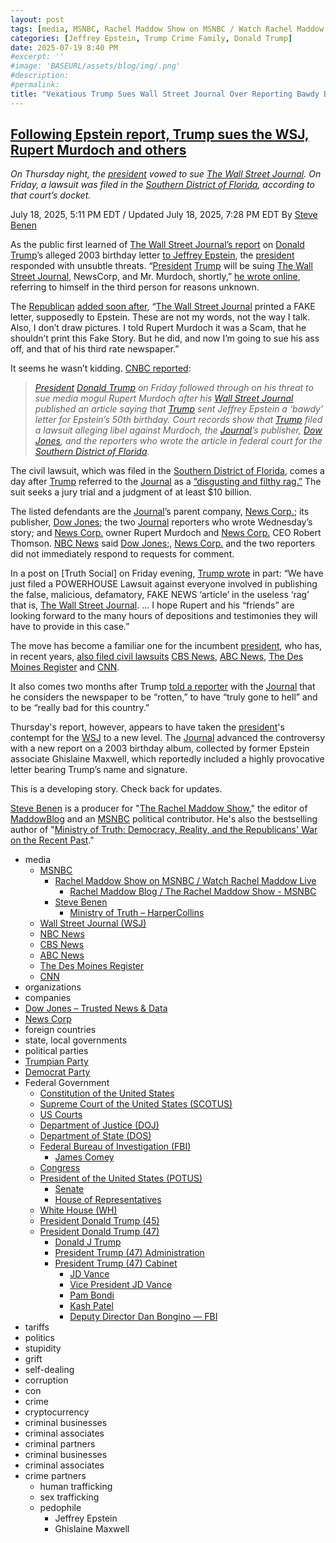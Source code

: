 ```yaml
---
layout: post
tags: [media, MSNBC, Rachel Maddow Show on MSNBC / Watch Rachel Maddow Live, Rachel Maddow Blog / The Rachel Maddow Show - MSNBC, Steve Benen, Ministry of Truth – HarperCollins, Wall Street Journal (WSJ), NBC News, CBS News, ABC News, The Des Moines Register, CNN, organizations, companies, Dow Jones – Trusted News & Data, News Corp, foreign countries, state local governments, political parties, Trumpian Party, Democrat Party, Federal Government, Constitution of the United States, Supreme Court of the United States (SCOTUS), US Courts, Department of Justice (DOJ), Department of State (DOS), Federal Bureau of Investigation (FBI), James Comey, Congress, President of the United States (POTUS), Senate, House of Representatives, White House (WH), President Donald Trump (45), President Donald Trump (47), Donald J Trump, President Trump (47) Administration, President Trump (47) Cabinet, JD Vance, Vice President JD Vance, Pam Bondi, Kash Patel, Deputy Director Dan Bongino — FBI, tariffs, politics, stupidity, grift, self-dealing, corruption, con, crime, cryptocurrency, criminal businesses, criminal associates, criminal partners, criminal businesses, criminal associates, crime partners, human trafficking, sex trafficking, pedophile, Jeffrey Epstein, Ghislaine Maxwell]
categories: [Jeffrey Epstein, Trump Crime Family, Donald Trump]
date: 2025-07-19 8:40 PM
#excerpt: ''
#image: 'BASEURL/assets/blog/img/.png'
#description:
#permalink:
title: "Vexatious Trump Sues Wall Street Journal Over Reporting Bawdy Birthday Card to Jeffrey Epstein"
---
```



## [Following Epstein report, Trump sues the WSJ, Rupert Murdoch and others](https://www.msnbc.com/rachel-maddow-show/maddowblog/trump-sues-wsj-murdoch-epstein-birthday-letter-rcna219701)

*On Thursday night, the [president](https://www.whitehouse.gov/) vowed to sue [The Wall Street Journal](https://www.wsj.com/). On Friday, a lawsuit was filed in the [Southern District of Florida](https://www.flsd.uscourts.gov/), according to that court’s docket.*

July 18, 2025, 5:11 PM EDT / Updated July 18, 2025, 7:28 PM EDT
By [Steve Benen](https://www.msnbc.com/author/steve-benen-ncpn433601)

As the public first learned of [The Wall Street Journal’s report](https://www.wsj.com/politics/trump-jeffrey-epstein-birthday-letter-we-have-certain-things-in-common-f918d796) on [Donald Trump](https://www.donaldjtrump.com/)’s alleged 2003 birthday letter [to Jeffrey Epstein](https://www.msnbc.com/rachel-maddow-show/maddowblog/trump-threatens-wsj-new-epstein-report-picture-claim-looks-sketchy-rcna219545), the [president](https://www.whitehouse.gov/) responded with unsubtle threats. “[President](https://www.whitehouse.gov/) [Trump](https://www.donaldjtrump.com/) will be suing [The Wall Street Journal](https://www.wsj.com/), NewsCorp, and Mr. Murdoch, shortly,” [he wrote online](https://truthsocial.com/@realDonaldTrump](https://www.donaldjtrump.com/)/114871422727186590.), referring to himself in the third person for reasons unknown.

The [Republican](https://www.gop.com%) [added soon after](https://truthsocial.com/@realDonaldTrump](https://www.donaldjtrump.com/)/114871752316281496), “[The Wall Street Journal](https://www.wsj.com/) printed a FAKE letter, supposedly to Epstein. These are not my words, not the way I talk. Also, I don’t draw pictures. I told Rupert Murdoch it was a Scam, that he shouldn’t print this Fake Story. But he did, and now I’m going to sue his ass off, and that of his third rate newspaper.”

It seems he wasn’t kidding. [CNBC reported](https://www.cnbc.com/2025/07/18/trump-sues-epstein-murdoch-wsj.html):

> *[President](https://www.whitehouse.gov/) [Donald Trump](https://www.donaldjtrump.com/) on Friday followed through on his threat to sue media mogul Rupert Murdoch after his [Wall Street Journal](https://www.wsj.com/) published an article saying that [Trump](https://www.donaldjtrump.com/) sent Jeffrey Epstein a ‘bawdy’ letter for Epstein’s 50th birthday. Court records show that [Trump](https://www.donaldjtrump.com/) filed a lawsuit alleging libel against Murdoch, the [Journal](https://www.wsj.com/)’s publisher, [Dow Jones](https://www.dowjones.com/), and the reporters who wrote the article in federal court for the [Southern District of Florida](https://www.flsd.uscourts.gov/).*

The civil lawsuit, which was filed in the [Southern District of Florida](https://www.flsd.uscourts.gov/), comes a day after [Trump](https://www.donaldjtrump.com/) referred to the [Journal](https://www.wsj.com/) as a [“disgusting and filthy rag.”](https://truthsocial.com/@realDonaldTrump](https://www.donaldjtrump.com/)/114871422727186590) The suit seeks a jury trial and a judgment of at least $10 billion.

The listed defendants are the [Journal](https://www.wsj.com/)’s parent company, [News Corp.](http://newscorp.com/); its publisher, [Dow Jones](https://www.dowjones.com/); the two [Journal](https://www.wsj.com/) reporters who wrote Wednesday’s story; and [News Corp.](http://newscorp.com/) owner Rupert Murdoch and [News Corp.](http://newscorp.com/) CEO Robert Thomson. [NBC News](https://www.nbcnews.com/) said [Dow Jones](https://www.dowjones.com/);, [News Corp.](http://newscorp.com/) and the two reporters did not immediately respond to requests for comment.

In a post on [Truth Social] on Friday evening, [Trump wrote](https://truthsocial.com/@realDonaldTrump/posts/114876683513144253) in part: “We have just filed a POWERHOUSE Lawsuit against everyone involved in publishing the false, malicious, defamatory, FAKE NEWS ‘article’ in the useless ‘rag’ that is, [The Wall Street Journal](https://www.wsj.com/). ... I hope Rupert and his “friends” are looking forward to the many hours of depositions and testimonies they will have to provide in this case.”

The move has become a familiar one for the incumbent [president](https://www.whitehouse.gov/), who has, in recent years, [also filed civil lawsuits](https://www.reuters.com/world/us/donald-trumps-lawsuits-against-media-companies-2024-12-20/) [CBS News](https://www.cbsnews.com/), [ABC News](https://abcnews.go.com/), [The Des Moines Register](https://www.desmoinesregister.com/) and [CNN](https://www.cnn.com/).

It also comes two months after Trump [told a reporter](https://www.huffpost.com/entry/donald-trump-wall-street-journal-reporter-question_n_681857cee4b08041c58c79f1) with the [Journal](https://www.wsj.com/) that he considers the newspaper to be “rotten,” to have “truly gone to hell” and to be “really bad for this country.”

Thursday's report, however, appears to have taken the [president](https://www.whitehouse.gov/)'s contempt for the [WSJ](https://www.wsj.com/) to a new level. The [Journal](https://www.wsj.com/) advanced the controversy with a new report on a 2003 birthday album, collected by former Epstein associate Ghislaine Maxwell, which reportedly included a highly provocative letter bearing Trump’s name and signature.

This is a developing story. Check back for updates.

[Steve Benen](https://www.msnbc.com/author/steve-benen-ncpn433601) is a producer for "[The Rachel Maddow Show](https://www.msnbc.com/rachel-maddow-show)," the editor of [MaddowBlog](https://www.msnbc.com/maddowblog) and an [MSNBC](https://www.msnbc.com/) political contributor. He's also the bestselling author of "[Ministry of Truth: Democracy, Reality, and the Republicans' War on the Recent Past](https://www.harpercollins.com/products/ministry-of-truth-steve-benen)."

- media
    - [MSNBC](https://www.msnbc.com/)
        - [Rachel Maddow Show on MSNBC / Watch Rachel Maddow Live](https://www.msnbc.com/rachel-maddow-show)
            - [Rachel Maddow Blog / The Rachel Maddow Show - MSNBC](https://www.msnbc.com/maddowblog)
        - [Steve Benen](https://www.msnbc.com/author/steve-benen-ncpn433601)
            - [Ministry of Truth – HarperCollins](https://www.harpercollins.com/products/ministry-of-truth-steve-benen)
    - [Wall Street Journal (WSJ)](https://www.wsj.com/)
    - [NBC News](https://www.nbcnews.com/)
    - [CBS News](https://www.cbsnews.com/)
    - [ABC News](https://abcnews.go.com/)
    - [The Des Moines Register](https://www.desmoinesregister.com/)
    - [CNN](https://www.cnn.com/)
- organizations 
- companies
- [Dow Jones – Trusted News & Data](https://www.dowjones.com/)
- [News Corp](http://newscorp.com/)
- foreign countries 
- state, local governments
- political parties 
- [Trumpian Party](https://www.gop.com/)
- [Democrat Party](https://www.democrats.org/)
- Federal Government 
    - [Constitution of the United States](https://constitution.congress.gov/)
    - [Supreme Court of the United States (SCOTUS)](https://www.supremecourt.gov/)
    - [US Courts](https://www.uscourts.gov/)
    - [Department of Justice (DOJ)](https://www.justice.gov/)
   - [Department of State (DOS)](https://www.state.gov/)
    - [Federal Bureau of Investigation (FBI)](https://www.fbi.gov/)
        - [James Comey](https://www.fbi.gov/history/directors/james-b-comey)
    - [Congress](https;//www.congress.gov/)
    - [President of the United States (POTUS)](https://www.whitehouse.gov/)
        - [Senate](https://www.senate.gov/)
        - [House of Representatives](https://www.house.gov/)
    - [White House (WH)](https://www.whitehouse.gov/)
     - [President Donald Trump (45)](https://trumpwhitehouse.archives.gov/)
    - [President Donald Trump (47)](https://www.whitehouse.gov/administration/donald-j-trump/)
        - [Donald J Trump](https://www.donaldjtrump.com/)
        - [President Trump (47) Administration](https://www.whitehouse.gov/administration/)
        - [President Trump (47) Cabinet](https://www.whitehouse.gov/administration/the-cabinet/)
            - [JD Vance](https://www.linkedin.com/in/jd-vance-770a9047/)
            - [Vice President JD Vance](https://www.whitehouse.gov/administration/jd-vance/)
            - [Pam Bondi](https://www.justice.gov/ag/staff-profile/meet-attorney-general)
            - [Kash Patel](https://www.fbi.gov/about/leadership-and-structure/director-patel)
            - [Deputy Director Dan Bongino — FBI](https://www.fbi.gov/about/leadership-and-structure/deputy-director-dan-bongino)
- tariffs
- politics
- stupidity
- grift
- self-dealing
- corruption
- con
- crime
- cryptocurrency 
- criminal businesses
- criminal associates
- criminal partners
- criminal businesses
- criminal associates
- crime partners
    - human trafficking 
    - sex trafficking 
    - pedophile 
        - Jeffrey Epstein 
        - Ghislaine Maxwell
